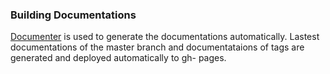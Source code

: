### Building Documentations

[Documenter](https://github.com/MichaelHatherly/Documenter.jl) is used to generate
the documentations automatically. Lastest documentations of the master branch
and documentataions of tags are generated and deployed automatically to gh-
pages.
